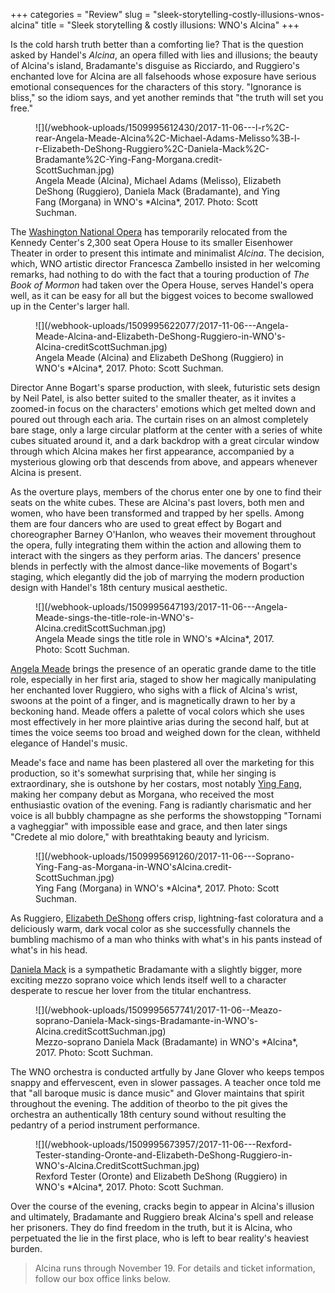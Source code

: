 +++
categories = "Review"
slug = "sleek-storytelling-costly-illusions-wnos-alcina"
title = "Sleek storytelling &amp; costly illusions: WNO&#039;s Alcina"
+++

Is the cold harsh truth better than a comforting lie?  That is the question asked by Handel's *Alcina*, an opera filled with lies and illusions; the beauty of Alcina's island, Bradamante's disguise as Ricciardo, and Ruggiero's enchanted love for Alcina are all falsehoods whose exposure have serious emotional consequences for the characters of this story. "Ignorance is bliss," so the idiom says, and yet another reminds that "the truth will set you free."

<figure data-type="image">
![](/webhook-uploads/1509995612430/2017-11-06---l-r%2C-rear-Angela-Meade-Alcina%2C-Michael-Adams-Melisso%3B-l-r-Elizabeth-DeShong-Ruggiero%2C-Daniela-Mack%2C-Bradamante%2C-Ying-Fang-Morgana.credit-ScottSuchman.jpg)
<figcaption>Angela Meade (Alcina), Michael Adams (Melisso), Elizabeth DeShong (Ruggiero), Daniela Mack (Bradamante), and Ying Fang (Morgana) in WNO's *Alcina*, 2017. Photo: Scott Suchman.</figcaption>
</figure>

The [Washington National Opera](/scene/companies/washginton-national-opera/) has temporarily relocated from the Kennedy Center's 2,300 seat Opera House to its smaller Eisenhower Theater in order to present this intimate and minimalist *Alcina*. The decision, which, WNO artistic director Francesca Zambello insisted in her welcoming remarks, had nothing to do with the fact that a touring production of *The Book of Mormon* had taken over the Opera House, serves Handel's opera well, as it can be easy for all but the biggest voices to become swallowed up in the Center's larger hall.

<figure data-type="image">
![](/webhook-uploads/1509995622077/2017-11-06---Angela-Meade-Alcina-and-Elizabeth-DeShong-Ruggiero-in-WNO's-Alcina-creditScottSuchman.jpg)
<figcaption>Angela Meade (Alcina) and Elizabeth DeShong (Ruggiero) in WNO's *Alcina*, 2017. Photo: Scott Suchman.</figcaption>
</figure>

Director Anne Bogart's sparse production, with sleek, futuristic sets design by Neil Patel, is also better suited to the smaller theater, as it invites a zoomed-in focus on the characters' emotions which get melted down and poured out through each aria. The curtain rises on an almost completely bare stage, only a large circular platform at the center with a series of white cubes situated around it, and a dark backdrop with a great circular window through which Alcina makes her first appearance, accompanied by a mysterious glowing orb that descends from above, and appears whenever Alcina is present.

As the overture plays, members of the chorus enter one by one to find their seats on the white cubes. These are Alcina's past lovers, both men and women, who have been transformed and trapped by her spells. Among them are four dancers who are used to great effect by Bogart and choreographer Barney O'Hanlon, who weaves their movement throughout the opera, fully integrating them within the action and allowing them to interact with the singers as they perform arias. The dancers' presence blends in perfectly with the almost dance-like movements of Bogart's staging, which elegantly did the job of marrying the modern production design with Handel's 18th century musical aesthetic. 

<figure data-type="image">
![](/webhook-uploads/1509995647193/2017-11-06---Angela-Meade-sings-the-title-role-in-WNO's-Alcina.creditScottSuchman.jpg)
<figcaption>Angela Meade sings the title role in WNO's *Alcina*, 2017. Photo: Scott Suchman.</figcaption>
</figure>

[Angela Meade](/talking-with-singers-angela-meade/) brings the presence of an operatic grande dame to the title role, especially in her first aria, staged to show her magically manipulating her enchanted lover Ruggiero, who sighs with a flick of Alcina's wrist, swoons at the point of a finger, and is magnetically drawn to her by a beckoning hand. Meade offers a palette of vocal colors which she uses most effectively in her more plaintive arias during the second half, but at times the voice seems too broad and weighed down for the clean, withheld elegance of Handel's music. 

Meade's face and name has been plastered all over the marketing for this production, so it's somewhat surprising that, while her singing is extraordinary, she is outshone by her costars, most notably [Ying Fang](/scene/people/ying-fang/), making her company debut as Morgana, who received the most enthusiastic ovation of the evening. Fang is radiantly charismatic and her voice is all bubbly champagne as she performs the showstopping "Tornami a vagheggiar" with impossible ease and grace, and then later sings "Credete al mio dolore," with breathtaking beauty and lyricism.

<figure data-type="image">
![](/webhook-uploads/1509995691260/2017-11-06---Soprano-Ying-Fang-as-Morgana-in-WNO'sAlcina.credit-ScottSuchman.jpg)
<figcaption>Ying Fang (Morgana) in WNO's *Alcina*, 2017. Photo: Scott Suchman.</figcaption>
</figure>

As Ruggiero, [Elizabeth DeShong](/scene/people/elizabeth-deshong/) offers crisp, lightning-fast coloratura and a deliciously warm, dark vocal color as she successfully channels the bumbling machismo of a man who thinks with what's in his pants instead of what's in his head.

[Daniela Mack](/talking-with-singers-daniela-mack/) is a sympathetic Bradamante with a slightly bigger, more exciting mezzo soprano voice which lends itself well to a character desperate to rescue her lover from the titular enchantress.

<figure data-type="image">
![](/webhook-uploads/1509995657741/2017-11-06--Meazo-soprano-Daniela-Mack-sings-Bradamante-in-WNO's-Alcina.creditScottSuchman.jpg)
<figcaption>Mezzo-soprano Daniela Mack (Bradamante) in WNO's *Alcina*, 2017. Photo: Scott Suchman.</figcaption>
</figure>

The WNO orchestra is conducted artfully by Jane Glover who keeps tempos snappy and effervescent, even in slower passages. A teacher once told me that "all baroque music is dance music" and Glover maintains that spirit throughout the evening. The addition of theorbo to the pit gives the orchestra an authentically 18th century sound without resulting the pedantry of a period instrument performance. 

<figure data-type="image">
![](/webhook-uploads/1509995673957/2017-11-06---Rexford-Tester-standing-Oronte-and-Elizabeth-DeShong-Ruggiero-in-WNO's-Alcina.CreditScottSuchman.jpg)
<figcaption>Rexford Tester (Oronte) and Elizabeth DeShong (Ruggiero) in WNO's *Alcina*, 2017. Photo: Scott Suchman.</figcaption>
</figure>

Over the course of the evening, cracks begin to appear in Alcina's illusion and ultimately, Bradamante and Ruggiero break Alcina's spell and release her prisoners. They do find freedom in the truth, but it is Alcina, who perpetuated the lie in the first place, who is left to bear reality's heaviest burden.

>Alcina runs through November 19. For details and ticket information, follow our box office links below.
